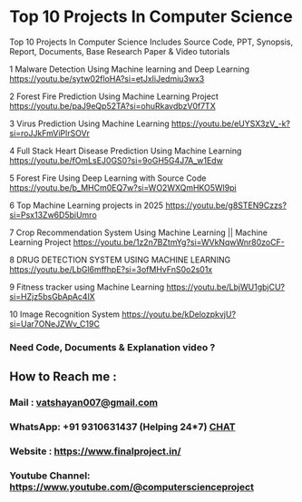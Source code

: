 # Top 10 Projects In Computer Science
Top 10 Projects In Computer Science Includes Source Code, PPT, Synopsis, Report, Documents, Base Research Paper &amp; Video tutorials

1	Malware Detection Using Machine learning and Deep Learning	https://youtu.be/sytw02floHA?si=etJxIiJedmiu3wx3

2	Forest Fire Prediction Using Machine Learning Project	https://youtu.be/paJ9eQp52TA?si=ohuRkavdbzV0f7TX

3	Virus Prediction Using Machine Learning	https://youtu.be/eUYSX3zV_-k?si=roJJkFmViPlrSOVr

4	Full Stack Heart Disease Prediction Using Machine Learning	https://youtu.be/fOmLsEJ0GS0?si=9oGH5G4J7A_w1Edw

5	Forest Fire Using Deep Learning with Source Code	https://youtu.be/b_MHCm0EQ7w?si=WO2WXQmHKO5Wl9pi

6	Top Machine Learning projects in 2025	https://youtu.be/g8STEN9Czzs?si=Psx13Zw6D5biUmro

7	Crop Recommendation System Using Machine Learning || Machine Learning Project	https://youtu.be/1z2n7BZtmYg?si=WVkNqwWnr80zoCF-

8	DRUG DETECTION SYSTEM USING MACHINE LEARNING	https://youtu.be/LbGl6mffhpE?si=3ofMHvFnS0o2s01x

9	Fitness tracker using Machine Learning	https://youtu.be/LbjWU1gbjCU?si=HZjz5bsGbApAc4lX

10	Image Recognition System	https://youtu.be/kDelozpkvjU?si=Uar7ONeJZWv_C19C

### Need Code, Documents & Explanation video ? 

## How to Reach me :

### Mail : vatshayan007@gmail.com 

### WhatsApp: +91 9310631437 (Helping 24*7) **[CHAT](https://wa.me/message/CHWN2AHCPMAZK1)** 

### Website : https://www.finalproject.in/

### Youtube Channel: https://www.youtube.com/@computerscienceproject
